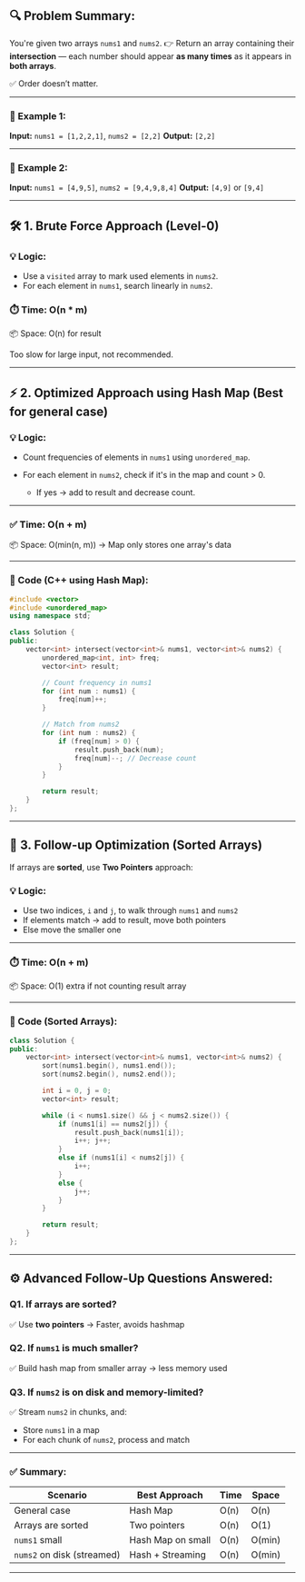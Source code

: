 ## 🔍 Problem Summary:

You're given two arrays `nums1` and `nums2`.
👉 Return an array containing their **intersection** — each number should appear **as many times** as it appears in **both arrays**.

✅ Order doesn’t matter.

---

### 🧠 Example 1:

**Input:** `nums1 = [1,2,2,1]`, `nums2 = [2,2]`
**Output:** `[2,2]`

---

### 🧠 Example 2:

**Input:** `nums1 = [4,9,5]`, `nums2 = [9,4,9,8,4]`
**Output:** `[4,9]` or `[9,4]`

---

## 🛠️ 1. Brute Force Approach (Level-0)

### 💡 Logic:

* Use a `visited` array to mark used elements in `nums2`.
* For each element in `nums1`, search linearly in `nums2`.

### ⏱️ Time: O(n \* m)

📦 Space: O(n) for result

Too slow for large input, not recommended.

---

## ⚡ 2. Optimized Approach using Hash Map (Best for general case)

### 💡 Logic:

* Count frequencies of elements in `nums1` using `unordered_map`.
* For each element in `nums2`, check if it's in the map and count > 0.

  * If yes → add to result and decrease count.

---

### ✅ Time: O(n + m)

📦 Space: O(min(n, m)) → Map only stores one array's data

---

### 🧾 Code (C++ using Hash Map):

```cpp
#include <vector>
#include <unordered_map>
using namespace std;

class Solution {
public:
    vector<int> intersect(vector<int>& nums1, vector<int>& nums2) {
        unordered_map<int, int> freq;
        vector<int> result;

        // Count frequency in nums1
        for (int num : nums1) {
            freq[num]++;
        }

        // Match from nums2
        for (int num : nums2) {
            if (freq[num] > 0) {
                result.push_back(num);
                freq[num]--; // Decrease count
            }
        }

        return result;
    }
};
```

---

## 🔄 3. Follow-up Optimization (Sorted Arrays)

If arrays are **sorted**, use **Two Pointers** approach:

### 💡 Logic:

* Use two indices, `i` and `j`, to walk through `nums1` and `nums2`
* If elements match → add to result, move both pointers
* Else move the smaller one

---

### ⏱️ Time: O(n + m)

📦 Space: O(1) extra if not counting result array

---

### 🧾 Code (Sorted Arrays):

```cpp
class Solution {
public:
    vector<int> intersect(vector<int>& nums1, vector<int>& nums2) {
        sort(nums1.begin(), nums1.end());
        sort(nums2.begin(), nums2.end());

        int i = 0, j = 0;
        vector<int> result;

        while (i < nums1.size() && j < nums2.size()) {
            if (nums1[i] == nums2[j]) {
                result.push_back(nums1[i]);
                i++; j++;
            }
            else if (nums1[i] < nums2[j]) {
                i++;
            }
            else {
                j++;
            }
        }

        return result;
    }
};
```

---

## ⚙️ Advanced Follow-Up Questions Answered:

### Q1. If arrays are sorted?

✅ Use **two pointers** → Faster, avoids hashmap

### Q2. If `nums1` is much smaller?

✅ Build hash map from smaller array → less memory used

### Q3. If `nums2` is on disk and memory-limited?

✅ Stream `nums2` in chunks, and:

* Store `nums1` in a map
* For each chunk of `nums2`, process and match

---

### ✅ Summary:

| Scenario                   | Best Approach     | Time | Space  |
| -------------------------- | ----------------- | ---- | ------ |
| General case               | Hash Map          | O(n) | O(n)   |
| Arrays are sorted          | Two pointers      | O(n) | O(1)   |
| `nums1` small              | Hash Map on small | O(n) | O(min) |
| `nums2` on disk (streamed) | Hash + Streaming  | O(n) | O(min) |

---
